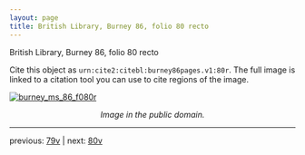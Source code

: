 ```yaml
---
layout: page
title: British Library, Burney 86, folio 80 recto
---
```


British Library, Burney 86, folio 80 recto

Cite this object as `urn:cite2:citebl:burney86pages.v1:80r`.  The full image is linked to a citation tool you can use to cite regions of the image.

[![burney_ms_86_f080r](http://www.homermultitext.org/iipsrv?IIIF=/project/homer/pyramidal/deepzoom/citebl/burney86imgs/v1/burney_ms_86_f080r.tif/full/800,/0/default.jpg)](http://www.homermultitext.org/ict2/?urn=urn:cite2:citebl:burney86imgs.v1:burney_ms_86_f080r) 

<p style="text-align: center; font-style: italic;">Image in the public domain.</p>

---

previous: [79v](../79v/) | next: [80v](../80v/)